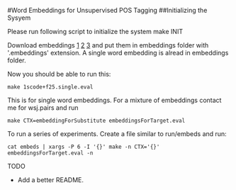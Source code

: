 #Word Embeddings for Unsupervised POS Tagging
##Initializing the Sysyem

Please run following script to initialize the system
    make INIT

Download embeddings [1](https://github.com/wolet/sprml13-word-embeddings) [2](http://metaoptimize.com/projects/wordreprs/) [3](http://www.fit.vutbr.cz/~imikolov/rnnlm/) and put them in embeddings folder
with '.embeddings' extension. A single word embedding is alread in embeddings folder.

Now you should be able to run this:

    make 1scode+f25.single.eval

This is for single word embeddings. For a mixture of
embeddings contact me for wsj.pairs and run

    make CTX=embeddingForSubstitute embeddingsForTarget.eval 

To run a series of experiments. Create a file similar to run/embeds and run:

    cat embeds | xargs -P 6 -I '{}' make -n CTX='{}' embeddingsForTarget.eval -n

TODO
- Add a better README.
